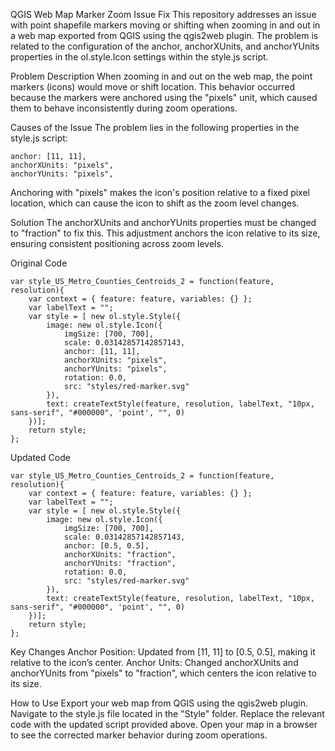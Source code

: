 QGIS Web Map Marker Zoom Issue Fix
This repository addresses an issue with point shapefile markers moving or shifting when zooming in and out in a web map exported from QGIS using the qgis2web plugin. The problem is related to the configuration of the anchor, anchorXUnits, and anchorYUnits properties in the ol.style.Icon settings within the style.js script.

Problem Description
When zooming in and out on the web map, the point markers (icons) would move or shift location. This behavior occurred because the markers were anchored using the "pixels" unit, which caused them to behave inconsistently during zoom operations.

Causes of the Issue
The problem lies in the following properties in the style.js script:

```
anchor: [11, 11],
anchorXUnits: "pixels",
anchorYUnits: "pixels",
```

Anchoring with "pixels" makes the icon's position relative to a fixed pixel location, which can cause the icon to shift as the zoom level changes.

Solution
The anchorXUnits and anchorYUnits properties must be changed to "fraction" to fix this. This adjustment anchors the icon relative to its size, ensuring consistent positioning across zoom levels.

Original Code
```
var style_US_Metro_Counties_Centroids_2 = function(feature, resolution){
    var context = { feature: feature, variables: {} };
    var labelText = "";
    var style = [ new ol.style.Style({
        image: new ol.style.Icon({
            imgSize: [700, 700],
            scale: 0.03142857142857143,
            anchor: [11, 11],
            anchorXUnits: "pixels",
            anchorYUnits: "pixels",
            rotation: 0.0,
            src: "styles/red-marker.svg"
        }),
        text: createTextStyle(feature, resolution, labelText, "10px, sans-serif", "#000000", 'point', "", 0)
    })];
    return style;
};
```

Updated Code
```
var style_US_Metro_Counties_Centroids_2 = function(feature, resolution){
    var context = { feature: feature, variables: {} };
    var labelText = "";
    var style = [ new ol.style.Style({
        image: new ol.style.Icon({
            imgSize: [700, 700],
            scale: 0.03142857142857143,
            anchor: [0.5, 0.5],
            anchorXUnits: "fraction",
            anchorYUnits: "fraction",
            rotation: 0.0,
            src: "styles/red-marker.svg"
        }),
        text: createTextStyle(feature, resolution, labelText, "10px, sans-serif", "#000000", 'point', "", 0)
    })];
    return style;
};
```
Key Changes
Anchor Position: Updated from [11, 11] to [0.5, 0.5], making it relative to the icon’s center.
Anchor Units: Changed anchorXUnits and anchorYUnits from "pixels" to "fraction", which centers the icon relative to its size.

How to Use
Export your web map from QGIS using the qgis2web plugin.
Navigate to the style.js file located in the "Style" folder.
Replace the relevant code with the updated script provided above.
Open your map in a browser to see the corrected marker behavior during zoom operations.
